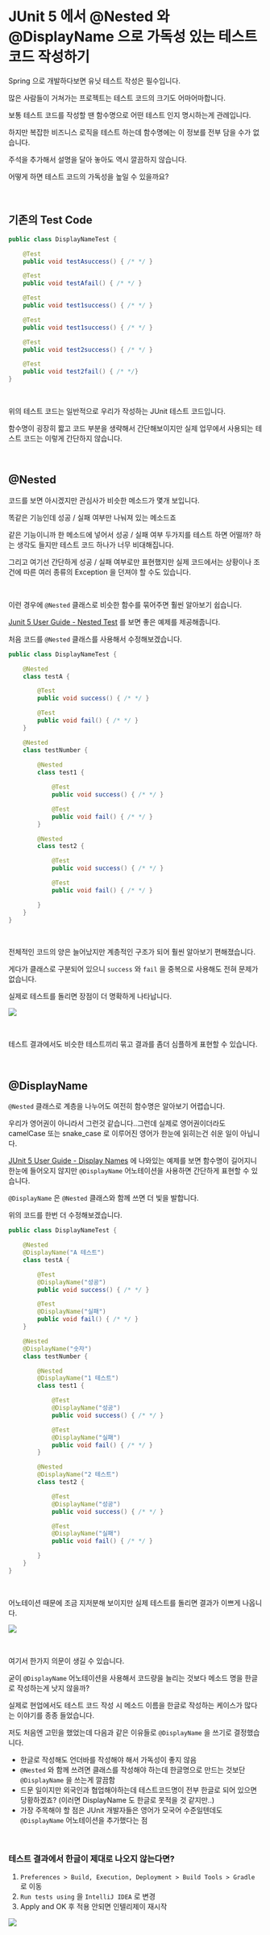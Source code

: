 # JUnit 5 에서 @Nested 와 @DisplayName 으로 가독성 있는 테스트 코드 작성하기

Spring 으로 개발하다보면 유닛 테스트 작성은 필수입니다.

많은 사람들이 거쳐가는 프로젝트는 테스트 코드의 크기도 어마어마합니다.

보통 테스트 코드를 작성할 땐 함수명으로 어떤 테스트 인지 명시하는게 관례입니다.

하지만 복잡한 비즈니스 로직을 테스트 하는데 함수명에는 이 정보를 전부 담을 수가 없습니다.

주석을 추가해서 설명을 달아 놓아도 역시 깔끔하지 않습니다.

어떻게 하면 테스트 코드의 가독성을 높일 수 있을까요?

<br>

## 기존의 Test Code

```java
public class DisplayNameTest {

    @Test
    public void testAsuccess() { /* */ }

    @Test
    public void testAfail() { /* */ }

    @Test
    public void test1success() { /* */ }

    @Test
    public void test1success() { /* */ }

    @Test
    public void test2success() { /* */ }

    @Test
    public void test2fail() { /* */}
}
```

<br>

위의 테스트 코드는 일반적으로 우리가 작성하는 JUnit 테스트 코드입니다.

함수명이 굉장히 짧고 코드 부분을 생략해서 간단해보이지만 실제 업무에서 사용되는 테스트 코드는 이렇게 간단하지 않습니다.

<br>

## @Nested

코드를 보면 아시겠지만 관심사가 비슷한 메소드가 몇개 보입니다.

똑같은 기능인데 성공 / 실패 여부만 나눠져 있는 메소드죠

같은 기능이니까 한 메소드에 넣어서 성공 / 실패 여부 두가지를 테스트 하면 어떨까? 하는 생각도 들지만 테스트 코드 하나가 너무 비대해집니다.

그리고 여기선 간단하게 성공 / 실패 여부로만 표현했지만 실제 코드에서는 상황이나 조건에 따른 여러 종류의 Exception 을 던져야 할 수도 있습니다.

<br>

이런 경우에 `@Nested` 클래스로 비슷한 함수를 묶어주면 훨씬 알아보기 쉽습니다.

[Junit 5 User Guide - Nested Test](https://junit.org/junit5/docs/current/user-guide/#writing-tests-nested) 를 보면 좋은 예제를 제공해줍니다.

처음 코드를 `@Nested` 클래스를 사용해서 수정해보겠습니다.

```java
public class DisplayNameTest {

    @Nested
    class testA {

        @Test
        public void success() { /* */ }

        @Test
        public void fail() { /* */ }
    }

    @Nested
    class testNumber {
        
        @Nested
        class test1 {

            @Test
            public void success() { /* */ }

            @Test
            public void fail() { /* */ }
        }

        @Nested
        class test2 {

            @Test
            public void success() { /* */ }

            @Test
            public void fail() { /* */ }

        }
    }
}
```

<br>

전체적인 코드의 양은 늘어났지만 계층적인 구조가 되어 훨씬 알아보기 편해졌습니다.

게다가 클래스로 구분되어 있으니 `success` 와 `fail` 을 중복으로 사용해도 전혀 문제가 없습니다.

실제로 테스트를 돌리면 장점이 더 명확하게 나타납니다.

![](https://github.com/ParkJiwoon/PrivateStudy/blob/master/images/nested-display-name-1.png?raw=true)

<br>

테스트 결과에서도 비슷한 테스트끼리 묶고 결과를 좀더 심플하게 표현할 수 있습니다.

<br>

## @DisplayName

`@Nested` 클래스로 계층을 나누어도 여전히 함수명은 알아보기 어렵습니다.

우리가 영어권이 아니라서 그런것 같습니다..그런데 실제로 영어권이더라도 camelCase 또는 snake_case 로 이루어진 영어가 한눈에 읽히는건 쉬운 일이 아닙니다.

[JUnit 5 User Guide - Display Names](https://junit.org/junit5/docs/current/user-guide/#writing-tests-display-names) 에 나와있는 예제를 보면 함수명이 길어지니 한눈에 들어오지 않지만 `@DisplayName` 어노테이션을 사용하면 간단하게 표현할 수 있습니다.

`@DisplayName` 은 `@Nested` 클래스와 함께 쓰면 더 빛을 발합니다.

위의 코드를 한번 더 수정해보겠습니다.

```java
public class DisplayNameTest {

    @Nested
    @DisplayName("A 테스트")
    class testA {

        @Test
        @DisplayName("성공")
        public void success() { /* */ }

        @Test
        @DisplayName("실패")
        public void fail() { /* */ }
    }

    @Nested
    @DisplayName("숫자")
    class testNumber {

        @Nested
        @DisplayName("1 테스트")
        class test1 {

            @Test
            @DisplayName("성공")
            public void success() { /* */ }

            @Test
            @DisplayName("실패")
            public void fail() { /* */ }
        }

        @Nested
        @DisplayName("2 테스트")
        class test2 {

            @Test
            @DisplayName("성공")
            public void success() { /* */ }

            @Test
            @DisplayName("실패")
            public void fail() { /* */ }

        }
    }
}
```

<br>

어노테이션 때문에 조금 지저분해 보이지만 실제 테스트를 돌리면 결과가 이쁘게 나옵니다.

![](https://github.com/ParkJiwoon/PrivateStudy/blob/master/images/nested-display-name-2.png?raw=true)

<br>

여기서 한가지 의문이 생길 수 있습니다.

굳이 `@DisplayName` 어노테이션을 사용해서 코드량을 늘리는 것보다 메소드 명을 한글로 작성하는게 낫지 않을까?

실제로 현업에서도 테스트 코드 작성 시 메소드 이름을 한글로 작성하는 케이스가 많다는 이야기를 종종 들었습니다.

저도 처음엔 고민을 했었는데 다음과 같은 이유들로 `@DisplayName` 을 쓰기로 결정했습니다.

- 한글로 작성해도 언더바를 작성해야 해서 가독성이 좋지 않음
- `@Nested` 와 함께 쓰려면 클래스를 작성해야 하는데 한글명으로 만드는 것보단 `@DisplayName` 을 쓰는게 깔끔함
- 드문 일이지만 외국인과 협업해야하는데 테스트코드명이 전부 한글로 되어 있으면 당황하겠죠? (이러면 DisplayName 도 한글로 못적을 것 같지만..)
- 가장 주목해야 할 점은 JUnit 개발자들은 영어가 모국어 수준일텐데도 `@DisplayName` 어노테이션을 추가했다는 점

<br>

### 테스트 결과에서 한글이 제대로 나오지 않는다면?

1. `Preferences > Build, Execution, Deployment > Build Tools > Gradle` 로 이동
2. `Run tests using` 을 `IntelliJ IDEA` 로 변경
3. Apply and OK 후 적용 안되면 인텔리제이 재시작

![](https://github.com/ParkJiwoon/PrivateStudy/blob/master/images/nested-display-name-3.png?raw=true)
